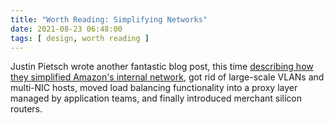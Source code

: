 ```yaml
---
title: "Worth Reading: Simplifying Networks"
date: 2021-08-23 06:48:00
tags: [ design, worth reading ]
---
```

Justin Pietsch wrote another fantastic blog post, this time [describing how they simplified Amazon's internal network](https://elegantnetwork.github.io/posts/simplify-networks-examples/), got rid of large-scale VLANs and multi-NIC hosts, moved load balancing functionality into a proxy layer managed by application teams, and finally introduced merchant silicon routers.
